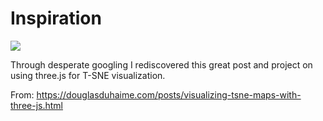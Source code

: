 # Inspiration

![](https://db-feed.s3.amazonaws.com/legacy/Screen_Shot_2019_01_07_at_4_53_09_PM-1546898306774.png)

Through desperate googling I rediscovered this great post and project on using three.js for T-SNE visualization.

From: https://douglasduhaime.com/posts/visualizing-tsne-maps-with-three-js.html
